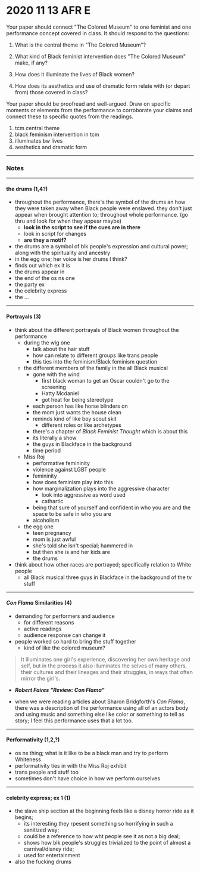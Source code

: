 # 2020 11 13 AFR E
<!--  -->
<!-- 1 in is 25.4mm -->

Your paper should connect "The Colored Museum" to one feminist and one performance concept covered in class. It should respond to the questions:

1. What is the central theme in "The Colored Museum"?

2. What kind of Black feminist intervention does "The Colored Museum" make, if any?

3. How does it illuminate the lives of Black women?

4. How does its aesthetics and use of dramatic form relate with (or depart from) those covered in class?

Your paper should be proofread and well-argued. Draw on specific moments or elements from the performance to corroborate your claims and connect these to specific quotes from the readings.
<!--  -->
<!--  -->
<!--  -->
1. tcm central theme
2. black feminism intervention in tcm
3. illuminates bw lives
4. aesthetics and dramatic form
<!--  -->
<!--  -->
<!--  -->
<!--  -->
<!--  -->
<!--  -->
<!--  -->
<!--  -->
<!--  -->
<!--  -->

---

### Notes

 ---

#### the drums (1,4?)
- throughout the performance, there's the symbol of the drums an how they were taken away when Black people were enslaved. they don't just appear when brought attention to; throughout whole performance. (go thru and look for when they appear maybe)
   - **look in the script to see if the cues are in there**
   - look in script for changes
   - **are they a motif?**
- the drums are a symbol of blk people's expression and cultural power; along with the spirituality and ancestry
- in the egg one; her voice is her drums I think?
 - finds out which ex it is
- the drums appear in 
 - the end of the os ns one
 - the party ex
 - the celebrity express
 - the ...

 ---

#### Portrayals (3)
- think about the different portrayals of Black women throughout the performance
  - during the wig one
    - talk about the hair stuff
    - how can relate to different groups like trans people
    - this ties into the feminism/Black feminism question
  - the different members of the family in the all Black musical
    - gone with the wind
      - first black woman to get an Oscar couldn't go to the screening
      - Hatty Mcdaniel
      - got heat for being stereotype
    - each person has like horse blinders on
    - the mom just wants the house clean
    - reminds kind of like boy scout skit
      - different roles or like archetypes
    - there's a chapter of *Black Feminist Thought* which is about this
    - its literally a show
    - the guys in Blackface in the background
    - time period
  - Miss Roj
    - performative femininity
    - violence against LGBT people
    - femininity
    - how does feminism play into this
    - how marginalization plays into the aggressive character
      - look into aggressive as word used
      - cathartic
    - being that sure of yourself and confident in who you are and the space to be safe in who you are
    - alcoholism
  - the egg one
    - teen pregnancy
    - mom is just awful
    - she's told she isn't special; hammered in
    - but then she is and her kids are
    - the drums
- think about how other races are portrayed; specifically relation to White people
  - all Black musical three guys in Blackface in the background of the tv stuff

 ---

#### *Con Flama* Similarities (4)
- demanding for performers and audience
  - for different reasons
  - active readings
  - audience response can change it
- people worked so hard to bring the stuff together
  - kind of like the colored museum?
>  It illuminates one girl's experience, discovering her own heritage and self, but in the process it also illuminates the selves of many others, their cultures and their lineages and their struggles, in ways that often mirror the girl's.
- ***Robert Faires "Review: *Con Flama*"***

 - when we were reading articles about Sharon Bridgforth's *Con Flama*, there was a description of the performance using all of an actors body and using music and something else like color or something to tell as story; I feel this performance uses that a lot too.

 ---

#### Performativity (1,2,?)
- os ns thing; what is it like to be a black man and try to perform Whiteness
- performativity ties in with the Miss Roj exhibit
- trans people and stuff too
- sometimes don't have choice in how we perform ourselves
<!--  -->

---

<!--  -->
#### celebrity express; ex 1 (1)
- the slave ship section at the beginning feels like a disney horror ride as it begins;
  - its interesting they rpesent something so horrifying in such a sanitized way;
  - could be a reference to how wht people see it as not a big deal;
  - shows how blk people's struggles trivialized to the point of almost a carnival/disney ride;
  - used for entertainment
- also the fucking drums
<!--  -->
<!--  -->
<!--  -->
<!--  -->
<!--  -->
<!--
**Abbreviation Key**
---
**Feminism Words**
aa = African American
poc = People of Color
jc = Jim Crow
Black = Black
fem = feminism
bf = Black Feminism
blk = Black
fem = feminist / feminism
bf = Black feminism
wht = White
---
**Grammar**
didnt = didn't
wasnt = wasn't
couldnt = couldn't
wouldnt = wouldn't
im = I'm
i = I
weve = we've
ive = I've
---
**Works**
con flama = *Con Flama*
cf = *Con Flama*
bft = *Black Feminist Thought*
tcm = "The Colored Museum"
---
**People**
sb = Sharon Bridgforth
lc = Laurie Carlos
lp = Lourdes Pérez
jj = Joni Jones
---
**Places**
u.s  = Unites States
---
**Normal/Misc Words**
btwn = between
u = you
qsn = question
ch. = Chapter
-->
